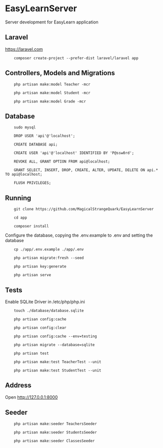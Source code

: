 # EasyLearnServer

Server development for EasyLearn application

## Laravel

<https://laravel.com>

```
    composer create-project --prefer-dist laravel/laravel app
```

## Controllers, Models and Migrations

```
    php artisan make:model Teacher -mcr

    php artisan make:model Student -mcr

    php artisan make:model Grade -mcr
```

## Database

```
    sudo mysql

    DROP USER 'api'@'localhost';

    CREATE DATABASE api;

    CREATE USER 'api'@'localhost' IDENTIFIED BY 'P@ssw0rd';

    REVOKE ALL, GRANT OPTION FROM api@localhost;

    GRANT SELECT, INSERT, DROP, CREATE, ALTER, UPDATE, DELETE ON api.* TO api@localhost;

    FLUSH PRIVILEGES;
```

## Running

```
    git clone https://github.com/MagicalStrangeQuark/EasyLearnServer
```

```
    cd app

    composer install
```

Configure the database, copying the .env.example to .env and setting the database

```
    cp ./app/.env.example ./app/.env
```

```
    php artisan migrate:fresh --seed
    
    php artisan key:generate

    php artisan serve
```

## Tests

Enable SQLite Driver in /etc/php/php.ini

```
    touch ./database/database.sqlite

    php artisan config:cache

    php artisan config:clear

    php artisan config:cache --env=testing

    php artisan migrate --database=sqlite

    php artisan test
```

```
    php artisan make:test TeacherTest --unit

    php artisan make:test StudentTest --unit
```

## Address

Open <http://127.0.0.1:8000>

## Seeder

```
    php artisan make:seeder TeachersSeeder

    php artisan make:seeder StudentsSeeder

    php artisan make:seeder ClassesSeeder
```